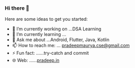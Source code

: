 ### Hi there 👋


Here are some ideas to get you started:

- 🔭 I’m currently working on ...DSA Learning
- 🌱 I’m currently learning ...
- 💬 Ask me about ...Android, Flutter, Java, Kotlin 
- 📫 How to reach me: ... pradeepmaurya.cse@gmail.com
- ⚡ Fun fact: ......try-catch and commit
- 🌐 Web: ......[pradeep.in](https://hipradeep.in/)
<!-- - 👯 I’m looking to collaborate on ... -->
<!-- - 🤔 I’m looking for help with ... -->

